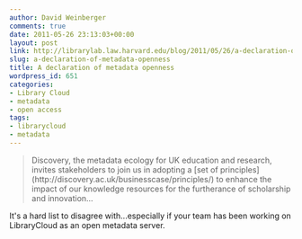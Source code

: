 ```yaml
---
author: David Weinberger
comments: true
date: 2011-05-26 23:13:03+00:00
layout: post
link: http://librarylab.law.harvard.edu/blog/2011/05/26/a-declaration-of-metadata-openness/
slug: a-declaration-of-metadata-openness
title: A declaration of metadata openness
wordpress_id: 651
categories:
- Library Cloud
- metadata
- open access
tags:
- librarycloud
- metadata
---
```





<blockquote>Discovery, the metadata ecology for UK education and research, invites stakeholders to join us in adopting a [set of principles](http://discovery.ac.uk/businesscase/principles/) to enhance the impact of our knowledge resources for the furtherance of scholarship and innovation...</blockquote>



It's a hard list to disagree with...especially if your team has been working on LibraryCloud as an open metadata server. 
